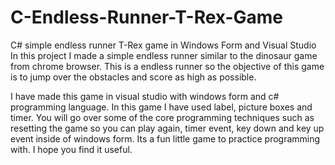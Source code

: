 # C-Endless-Runner-T-Rex-Game
C# simple endless runner T-Rex game in Windows Form and Visual  Studio
In this project I made a simple endless runner similar to the dinosaur game from chrome browser. This is a endless runner so the objective of this game is to jump over the obstacles and score as high as possible.

I have made this game in visual studio with windows form and c# programming language. In this game I have used label, picture boxes and timer. You will go over some of the core programming techniques such as resetting the game so you can play again, timer event, key down and key up event inside of windows form. Its a fun little game to practice programming with. I hope you find it useful.
